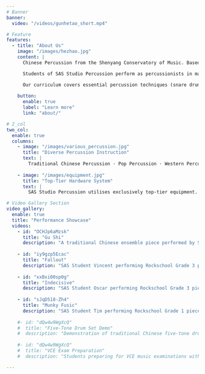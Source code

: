 ```yaml
---
# Banner
banner:
  video: "/videos/gunhetao_short.mp4"

# Feature
features:
  - title: "About Us"
    image: "/images/hezhao.jpg"
    content: |
      Chinese Percussion from the Shenyang Conservatory of Music. Based in Melbourne, Australia, it is one of the region's premier percussion studios, dedicated to developing high-level Chinese traditional percussion ensembles and Western percussion groups.<br><br>

      Students of SAS Studio Percussion perform as percussionists in many of Melbourne's top schools and youth symphony orchestras. Over the years, SAS has held numerous large-scale concerts featuring both traditional Chinese and Western percussion, as well as intensive student-teacher performances and showcases.<br><br>

      Our curriculum covers essential percussion techniques (snare drum, drum kit, etc.), traditional Chinese percussion (such as Tanggu, flowerpot drums, and the five-tone drum set), and Western percussion (including marimba and timpani). We support a wide range of examination systems, including Rock School, AMEB Percussion, VCE, and university-level percussion exams in Melbourne. The studio is fully equipped with advanced percussion instruments and a professional stage setup featuring lighting, sound, and multimedia systems.
    
    button:
      enable: true
      label: "Learn more"
      link: "about/"

# 2_col
two_col:
  enable: true
  columns:
    - image: "/images/various_percussion.jpg"
      title: "Diverse Percussion Instruction"
      text: |
        Traditional Chinese Percussion · Pop Percussion · Western Percussion
        
    - image: "/images/equipment.jpg"
      title: "Top-Tier Hardware System"
      text: |
        SAS Studio Percussion utilises exclusively top-tier equipment.

# Video Gallery Section
video_gallery:
  enable: true
  title: "Performance Showcase"
  videos:
    - id: "OCHJp6aMzsk"  
      title: "Gu Shi"
      description: "A traditional Chinese ensemble piece performed by SAS percussionists."
    
    - id: "iy9gzp5Ecac"  
      title: "Fallout"
      description: "SAS Student Vincent performing Rockschool Grade 3 piece Fallout."
    
    - id: "xxBxi00sp0g"  
      title: "Indecisive"
      description: "SAS Student Oscar performing Rockschool Grade 3 piece Indecisive."
    
    - id: "sJqD518-Zh4" 
      title: "Munky Fusic"
      description: "SAS Student Tim performing Rockschool Grade 1 piece Munky Fusic."
    
    #- id: "dQw4w9WgXcQ"  
    #  title: "Five-Tone Drum Set Demo"
    #  description: "Demonstration of traditional Chinese five-tone drum set techniques and musical applications."
    
    #- id: "dQw4w9WgXcQ"
    #  title: "VCE Exam Preparation"
    #  description: "Students preparing for VCE music examinations with comprehensive percussion repertoire."

---
```

